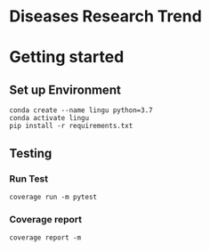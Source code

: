 # Diseases Research Trend

# Getting started
## Set up Environment
    conda create --name lingu python=3.7
    conda activate lingu
    pip install -r requirements.txt


## Testing
### Run Test
    coverage run -m pytest
### Coverage report
    coverage report -m  
